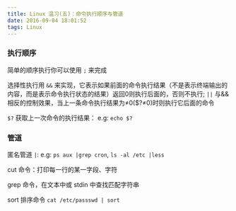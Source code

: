 ```yaml
---
title: Linux 温习(五)：命令执行顺序与管道
date: 2016-09-04 18:01:52
tags: Linux
---
```


### 执行顺序
简单的顺序执行你可以使用 `;` 来完成

选择性执行用 `&&` 来实现，它表示如果前面的命令执行结果（不是表示终端输出的内容，而是表示命令执行状态的结果）返回0则执行后面的，否则不执行; `||` 与&&相反的控制效果，当上一条命令执行结果为≠0($?≠0)时则执行它后面的命令

`$?` 获取上一次命令的执行结果：
e.g: `echo $?`


### 管道

匿名管道 `|`:
e.g: `ps aux |grep cron`, `ls -al /etc |less`

cut 命令：打印每一行的某一字段、字符

grep 命令，在文本中或 stdin 中查找匹配字符串

sort 排序命令
`cat /etc/passswd | sort`
